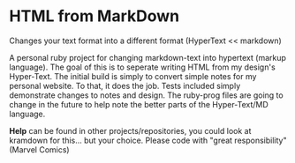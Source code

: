 # HTML from MarkDown

Changes your text format into a different format (HyperText << markdown)

A personal ruby project for changing markdown-text into hypertext (markup language). The goal of this is to seperate writing HTML from my design's Hyper-Text. The initial build is simply to convert simple notes for my personal website. To that, it does the job. Tests included simply demonstrate changes to notes and design. The ruby-prog files are going to change in the future to help note the better parts of the Hyper-Text/MD language.

**Help** can be found in other projects/repositories, you could look at kramdown for this... but your choice. Please code with "great responsibility" (Marvel Comics)
